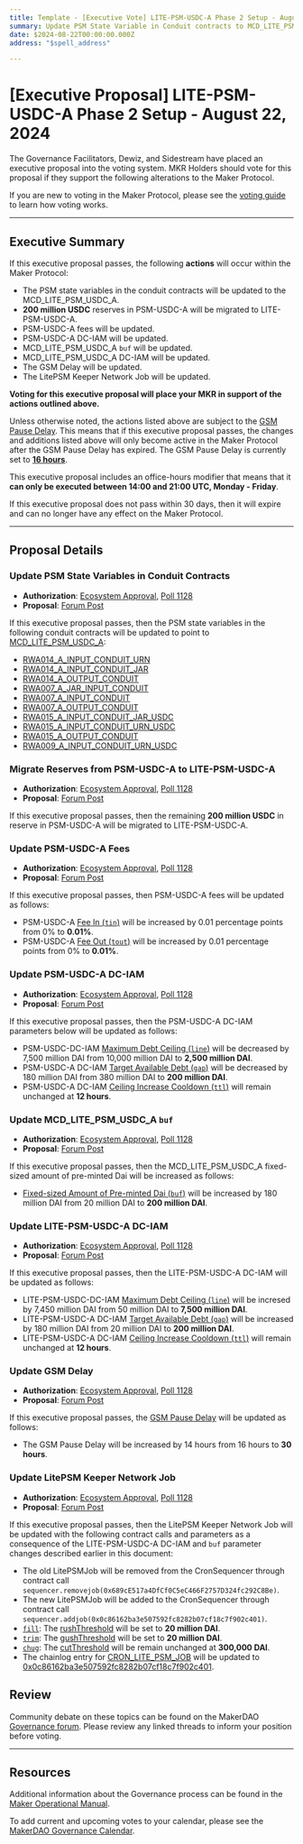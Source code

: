 ```yaml
---
title: Template - [Executive Vote] LITE-PSM-USDC-A Phase 2 Setup - August 22, 2024
summary: Update PSM State Variable in Conduit contracts to MCD_LITE_PSM_USDC_A, USDC Migration from PSM-USDC-A to LITE-PSM-USDC-A, Update PSM-USDC-A Fees, Update PSM-USDC-A DC-IAM, Update MCD_LITE_PSM_USDC_A buf, Update LITE-PSM-USDC-A DC-IAM, GSM Delay Update, Update LitePSM Keeper Network Job.
date: $2024-08-22T00:00:00.000Z
address: "$spell_address"

---
```

# [Executive Proposal] LITE-PSM-USDC-A Phase 2 Setup - August 22, 2024

The Governance Facilitators, Dewiz, and Sidestream have placed an executive proposal into the voting system. MKR Holders should vote for this proposal if they support the following alterations to the Maker Protocol.

If you are new to voting in the Maker Protocol, please see the [voting guide](https://manual.makerdao.com/governance/voting-in-makerdao/on-chain-governance) to learn how voting works.

---

## Executive Summary

If this executive proposal passes, the following **actions** will occur within the Maker Protocol:

- The PSM state variables in the conduit contracts will be updated to the MCD_LITE_PSM_USDC_A.
- **200 million USDC** reserves in PSM-USDC-A will be migrated to LITE-PSM-USDC-A.
- PSM-USDC-A fees will be updated.
- PSM-USDC-A DC-IAM will be updated.
- MCD_LITE_PSM_USDC_A `buf` will be updated.
- MCD_LITE_PSM_USDC_A DC-IAM will be updated.
- The GSM Delay will be updated.
- The LitePSM Keeper Network Job will be updated.

**Voting for this executive proposal will place your MKR in support of the actions outlined above.**

Unless otherwise noted, the actions listed above are subject to the [GSM Pause Delay](https://manual.makerdao.com/parameter-index/core/param-gsm-pause-delay). This means that if this executive proposal passes, the changes and additions listed above will only become active in the Maker Protocol after the GSM Pause Delay has expired. The GSM Pause Delay is currently set to [**16 hours**](https://mips.makerdao.com/mips/details/MIP113#10-1-1a).

This executive proposal includes an office-hours modifier that means that it **can only be executed between 14:00 and 21:00 UTC, Monday - Friday**.

If this executive proposal does not pass within 30 days, then it will expire and can no longer have any effect on the Maker Protocol.

---

## Proposal Details

### Update PSM State Variables in Conduit Contracts

- **Authorization**: [Ecosystem Approval](https://forum.makerdao.com/t/lite-psm-usdc-a-phase-2-major-migration-proposed-parameters/24839/2), [Poll 1128](https://vote.makerdao.com/polling/QmU7XJ6X)
- **Proposal**: [Forum Post](https://forum.makerdao.com/t/lite-psm-usdc-a-phase-2-major-migration-proposed-parameters/24839)

If this executive proposal passes, then the PSM state variables in the following conduit contracts will be updated to point to [MCD_LITE_PSM_USDC_A](https://etherscan.io/address/0xf6e72db5454dd049d0788e411b06cfaf16853042):

- [RWA014_A_INPUT_CONDUIT_URN](https://etherscan.io/address/0x6b86ba08bd7796464cea758061ac173d0268cf49)
- [RWA014_A_INPUT_CONDUIT_JAR](https://etherscan.io/address/0x391470cd3d8307adc051d878a95fa9459f800dbc)
- [RWA014_A_OUTPUT_CONDUIT](https://etherscan.io/address/0xd7cbdfde553de2063caafbf230be135e5dbb5064)
- [RWA007_A_JAR_INPUT_CONDUIT](https://etherscan.io/address/0xc8bb4e2b249703640e89265e2ae7c9d5ea2af742)
- [RWA007_A_INPUT_CONDUIT](https://etherscan.io/address/0x58f5e979ef74b60a9e5f955553ab8e0e65ba89c9)
- [RWA007_A_OUTPUT_CONDUIT](https://etherscan.io/address/0x701c3a384c613157bf473152844f368f2d6ef191)
- [RWA015_A_INPUT_CONDUIT_JAR_USDC](https://etherscan.io/address/0xb9373c557f3ae8cddd068c1644ed226cfb18a997)
- [RWA015_A_INPUT_CONDUIT_URN_USDC](https://etherscan.io/address/0xe08cb5e24862ea86328295d5e5c08972203c20d8)
- [RWA015_A_OUTPUT_CONDUIT](https://etherscan.io/address/0x1e86cb085f249772f7e7443631a87c6bdba2aceb)
- [RWA009_A_INPUT_CONDUIT_URN_USDC](https://etherscan.io/address/0x08012ec53a7fabf6f33318dfb93c1289886ebbe1)

### Migrate Reserves from PSM-USDC-A to LITE-PSM-USDC-A

- **Authorization**: [Ecosystem Approval](https://forum.makerdao.com/t/lite-psm-usdc-a-phase-2-major-migration-proposed-parameters/24839/2), [Poll 1128](https://vote.makerdao.com/polling/QmU7XJ6X)
- **Proposal**: [Forum Post](https://forum.makerdao.com/t/lite-psm-usdc-a-phase-2-major-migration-proposed-parameters/24839)

If this executive proposal passes, then the remaining **200 million USDC** in reserve in PSM-USDC-A will be migrated to LITE-PSM-USDC-A.

### Update PSM-USDC-A Fees

- **Authorization**: [Ecosystem Approval](https://forum.makerdao.com/t/lite-psm-usdc-a-phase-2-major-migration-proposed-parameters/24839/2), [Poll 1128](https://vote.makerdao.com/polling/QmU7XJ6X)
- **Proposal**: [Forum Post](https://forum.makerdao.com/t/lite-psm-usdc-a-phase-2-major-migration-proposed-parameters/24839)

If this executive proposal passes, then PSM-USDC-A fees will be updated as follows:

- PSM-USDC-A [Fee In (`tin`)](https://manual.makerdao.com/module-index/module-psm#fee-in-tin) will be increased by 0.01 percentage points from 0% to **0.01%**.
- PSM-USDC-A [Fee Out (`tout`)](https://manual.makerdao.com/module-index/module-psm#fee-out-tout) will be increased by 0.01 percentage points from 0% to **0.01%**.

### Update PSM-USDC-A DC-IAM

- **Authorization**: [Ecosystem Approval](https://forum.makerdao.com/t/lite-psm-usdc-a-phase-2-major-migration-proposed-parameters/24839/2), [Poll 1128](https://vote.makerdao.com/polling/QmU7XJ6X)
- **Proposal**: [Forum Post](https://forum.makerdao.com/t/lite-psm-usdc-a-phase-2-major-migration-proposed-parameters/24839)

If this executive proposal passes, then the PSM-USDC-A DC-IAM parameters below will be updated as follows:

- PSM-USDC-DC-IAM [Maximum Debt Ceiling (`line`)](https://mips.makerdao.com/mips/details/MIP104#14-3-1-4-1-maximum-debt-ceiling-line-) will be decreased by 7,500 million DAI from 10,000 million DAI to **2,500 million DAI**.
- PSM-USDC-A DC-IAM [Target Available Debt (`gap`)](https://mips.makerdao.com/mips/details/MIP104#14-3-1-4-2-target-available-debt-gap-) will be decreased by 180 million DAI from 380 million DAI to **200 million DAI**.
- PSM-USDC-A DC-IAM [Ceiling Increase Cooldown (`ttl`)](https://mips.makerdao.com/mips/details/MIP104#14-3-1-4-3-ceiling-increase-cooldown-ttl-) will remain unchanged at **12 hours**.

### Update MCD_LITE_PSM_USDC_A `buf`

- **Authorization**: [Ecosystem Approval](https://forum.makerdao.com/t/lite-psm-usdc-a-phase-2-major-migration-proposed-parameters/24839/2), [Poll 1128](https://vote.makerdao.com/polling/QmU7XJ6X)
- **Proposal**: [Forum Post](https://forum.makerdao.com/t/lite-psm-usdc-a-phase-2-major-migration-proposed-parameters/24839)

If this executive proposal passes, then the MCD_LITE_PSM_USDC_A fixed-sized amount of pre-minted Dai will be increased as follows:

- [Fixed-sized Amount of Pre-minted Dai (`buf`)](https://forum.makerdao.com/t/litepsm-lite-psm-usdc-a-introduction-and-overview/24512#lite-psm-usdc-a-parameters-overview-8) will be increased by 180 million DAI from 20 million DAI to **200 million DAI**.

### Update LITE-PSM-USDC-A DC-IAM

- **Authorization**: [Ecosystem Approval](https://forum.makerdao.com/t/lite-psm-usdc-a-phase-2-major-migration-proposed-parameters/24839/2), [Poll 1128](https://vote.makerdao.com/polling/QmU7XJ6X)
- **Proposal**: [Forum Post](https://forum.makerdao.com/t/lite-psm-usdc-a-phase-2-major-migration-proposed-parameters/24839)

If this executive proposal passes, then the LITE-PSM-USDC-A DC-IAM will be updated as follows:

- LITE-PSM-USDC-DC-IAM [Maximum Debt Ceiling (`line`)](https://mips.makerdao.com/mips/details/MIP104#14-3-1-4-1-maximum-debt-ceiling-line-) will be incresed by 7,450 million DAI from 50 million DAI to **7,500 million DAI**.
- LITE-PSM-USDC-A DC-IAM [Target Available Debt (`gap`)](https://mips.makerdao.com/mips/details/MIP104#14-3-1-4-2-target-available-debt-gap-) will be increased by 180 million DAI from 20 million DAI to **200 million DAI**.
- LITE-PSM-USDC-A DC-IAM [Ceiling Increase Cooldown (`ttl`)](https://mips.makerdao.com/mips/details/MIP104#14-3-1-4-3-ceiling-increase-cooldown-ttl-) will remain unchanged at **12 hours**.

### Update GSM Delay

- **Authorization**: [Ecosystem Approval](https://forum.makerdao.com/t/lite-psm-usdc-a-phase-2-major-migration-proposed-parameters/24839/2), [Poll 1128](https://vote.makerdao.com/polling/QmU7XJ6X)
- **Proposal**: [Forum Post](https://forum.makerdao.com/t/lite-psm-usdc-a-phase-2-major-migration-proposed-parameters/24839)

If this executive proposal passes, the [GSM Pause Delay](https://mips.makerdao.com/mips/details/MIP113#10-1-gsm-governance-security-module-pause-delay) will be updated as follows:

- The GSM Pause Delay will be increased by 14 hours from 16 hours to **30 hours**.

### Update LitePSM Keeper Network Job

- **Authorization**: [Ecosystem Approval](https://forum.makerdao.com/t/lite-psm-usdc-a-phase-2-major-migration-proposed-parameters/24839/2), [Poll 1128](https://vote.makerdao.com/polling/QmU7XJ6X)
- **Proposal**: [Forum Post](https://forum.makerdao.com/t/lite-psm-usdc-a-phase-2-major-migration-proposed-parameters/24839)

If this executive proposal passes, then the LitePSM Keeper Network Job will be updated with the following contract calls and parameters as a consequence of the LITE-PSM-USDC-A DC-IAM and `buf` parameter changes described earlier in this document:

- The old LitePSMJob will be removed from the CronSequencer through contract call `sequencer.removejob(0x689cE517a4DfCf0C5eC466F2757D324fc292C8Be)`.
- The new LitePSMJob will be added to the CronSequencer through contract call `sequencer.addjob(0x0c86162ba3e507592fc8282b07cf18c7f902c401)`.
- [`fill`](https://forum.makerdao.com/t/lite-psm-usdc-a-phase-1-test-period-proposed-parameters/24644#keeper-network-threshold-parameters-4): The [rushThreshold](https://forum.makerdao.com/t/litepsm-job-post-mortem/24841#solution-4) will be set to **20 million DAI**.
- [`trim`](https://forum.makerdao.com/t/lite-psm-usdc-a-phase-1-test-period-proposed-parameters/24644#keeper-network-threshold-parameters-4): The [gushThreshold](https://forum.makerdao.com/t/litepsm-job-post-mortem/24841#solution-4) will be set to **20 million DAI**.
- [`chug`](https://forum.makerdao.com/t/lite-psm-usdc-a-phase-1-test-period-proposed-parameters/24644#keeper-network-threshold-parameters-4): The [cutThreshold](https://forum.makerdao.com/t/litepsm-job-post-mortem/24841#solution-4) will be remain unchanged at **300,000 DAI**.
- The chainlog entry for [CRON_LITE_PSM_JOB](https://etherscan.io/address/0x689ce517a4dfcf0c5ec466f2757d324fc292c8be) will be updated to [0x0c86162ba3e507592fc8282b07cf18c7f902c401](https://etherscan.io/address/0x0c86162ba3e507592fc8282b07cf18c7f902c401).

## Review

Community debate on these topics can be found on the MakerDAO [Governance forum](https://forum.makerdao.com/). Please review any linked threads to inform your position before voting.

---

## Resources

Additional information about the Governance process can be found in the [Maker Operational Manual](https://manual.makerdao.com).

To add current and upcoming votes to your calendar, please see the [MakerDAO Governance Calendar](https://manual.makerdao.com/makerdao/calendars/governance-calendar).
